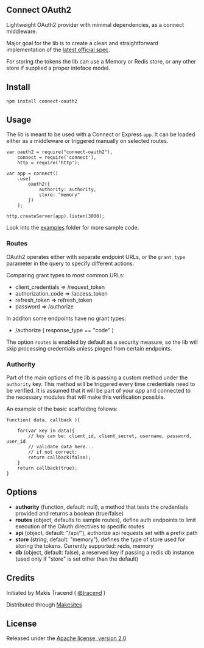 
## Connect OAuth2

Lightweight OAuth2 provider with minimal dependencies, as a connect middleware.

Major goal for the lib is to create a clean and straightforward implementation of the [latest official spec](http://tools.ietf.org/html/rfc6749).

For storing the tokens the lib can use a Memory or Redis store, or any other store if supplied a proper inteface model.


## Install

```
npm install connect-oauth2
```

## Usage

The lib is meant to be used with a Connect or Express ```app```. It can be loaded either as a middleware or triggered manually on selected routes.

```
var oauth2 = require("connect-oauth2"),
	connect = require('connect'),
	http = require('http');

var app = connect()
	.use(
		oauth2({
			authority: authority,
			store: "memory"
		})
	);

http.createServer(app).listen(3000);
```

Look into the [examples](./examples) folder for more sample code.

### Routes

OAuth2 operates either with separate endpoint URLs, or the ```grant_type``` parameter in the query to specify different actions.


Comparing grant types to most common URLs:

* client_credentials => /request_token
* authorization_code => /access_token
* refresh_token => refresh_token
* password => /authorize

In additon some endpoints have no grant types:

* /authorize ( response_type == "code" )


The option ```routes``` is enabled by default as a security measure, so the lib will skip processing credentials unless pinged from certain endpoints.


### Authority

Part of the main options of the lib is passing a custom method under the ```authority``` key. This method will be triggered every time credentials need to be verified. It is assumed that it will be part of your _app_ and connected to the necessary modules that will make this verification possible.

An example of the basic scaffolding follows:
```
function( data, callback ){

	for(var key in data){
		// key can be: client_id, client_secret, username, password, user_id
		// validate data here...
		// if not correct:
		return callback(false);
	}
	return callback(true);
}
```


## Options


* **authority** (function, default: null), a method that tests the credentials provided and returns a boolean (true/false)
* **routes** (object, defaults to sample routes), define auth endpoints to limit execution of the OAuth directives to specific routes
* **api** (object, default: "/api/"), authorize api requests set with a prefix path
* **store** (string, default: "memory"), defines the type of store used for storing the tokens. Currently supported: redis, memory
* **db** (object, default: false), a reserved key if passing a redis db instance (used only if "store" is set other than the default)


## Credits

Initiated by Makis Tracend ( [@tracend](http://github.com/tracend) )

Distributed through [Makesites](http://makesites.org)


## License

Released under the [Apache license, version 2.0](http://makesites.org/licenses/APACHE-2.0)
